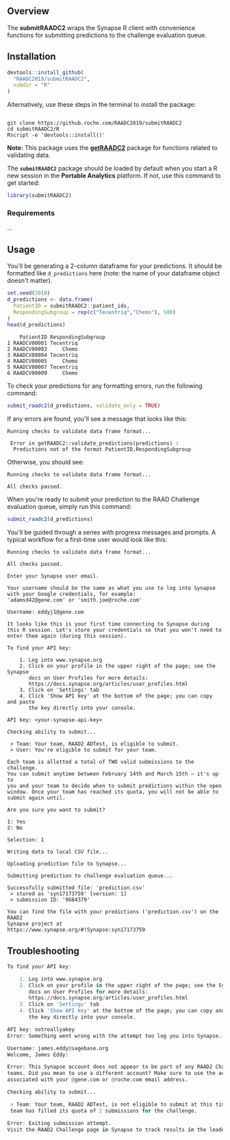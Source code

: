 ## Overview

The **submitRAADC2** wraps the Synapse R client with convenience functions for submitting predictions to the challenge evaluation queue.


## Installation

```r
devtools::install_github(
  "RAADC2019/submitRAADC2", 
  subdir = "R"
)
```

Alternatively, use these steps in the terminal to install the package:
```

git clone https://github.roche.com/RAADC2019/submitRAADC2
cd submitRAADC2/R
Rscript -e 'devtools::install()'
```

**Note:** This package uses the [**getRAADC2**](https://github.roche.com/RAADC2019/getRAADC2) package for functions related to validating data.

The **`submitRAADC2`** package should be loaded by default when you start a R new session in the **Portable Analytics** platform. If not, use this command to get started:
```r
library(submitRAADC2)
```

### Requirements

...

## Usage

You'll be generating a 2-column dataframe for your predictions. It should be formatted like `d_predictions` here (note: the name of your dataframe object doesn't matter).
```r
set.seed(2018)
d_predictions <- data.frame(
  PatientID = submitRAADC2::patient_ids,
  RespondingSubgroup = rep(c("Tecentriq","Chemo"), 500)
)
head(d_predictions)
```

```
    PatientID RespondingSubgroup
1 RAADCV00001 Tecentriq
2 RAADCV00003     Chemo
3 RAADCV00004 Tecentriq
4 RAADCV00005     Chemo
5 RAADCV00007 Tecentriq
6 RAADCV00009     Chemo
```

To check your predictions for any formatting errors, run the following command:
```r
submit_raadc2(d_predictions, validate_only = TRUE)
```

If any errors are found, you'll see a message that looks like this:
```
Running checks to validate data frame format...

 Error in getRAADC2::validate_predictions(predictions) : 
  Predictions not of the format PatientID,RespondingSubgroup 
```

Otherwise, you should see:
```
Running checks to validate data frame format...

All checks passed.
```

When you're ready to submit your prediction to the RAAD Challenge evaluation queue, simply run this command:
```r
submit_raadc2(d_predictions)
```

You'll be guided through a series with progress messages and prompts. A typical workflow for a first-time user would look like this:

```
Running checks to validate data frame format...

All checks passed.

Enter your Synapse user email.

Your username should be the same as what you use to log into Synapse
with your Google credentials, for example:
'adamsd42@gene.com' or 'smith.joe@roche.com'

Username: eddyj1@gene.com

It looks like this is your first time connecting to Synapse during
this R session. Let's store your credentials so that you won't need to
enter them again (during this session).

To find your API key:

    1. Log into www.synapse.org
    2. Click on your profile in the upper right of the page; see the Synapse
       docs on User Profiles for more details: 
       https://docs.synapse.org/articles/user_profiles.html
    3. Click on 'Settings' tab
    4. Click 'Show API key' at the bottom of the page; you can copy and paste
       the key directly into your console.

API key: <your-synapse-api-key>

Checking ability to submit...

 > Team: Your team, RAAD2 ADTest, is eligible to submit.
 > User: You're eligible to submit for your team.

Each team is allotted a total of TWO valid submissions to the challenge. 
You can submit anytime between February 14th and March 15th — it's up to
you and your team to decide when to submit predictions within the open
window. Once your team has reached its quota, you will not be able to 
submit again until.

Are you sure you want to submit? 

1: Yes
2: No

Selection: 1

Writing data to local CSV file...

Uploading prediction file to Synapse...

Submitting prediction to challenge evaluation queue...

Successfully submitted file: 'prediction.csv'
 > stored as 'syn17173759' [version: 1]
 > submission ID: '9684379'

You can find the file with your predictions ('prediction.csv') on the RAAD2
Synapse project at
https://www.synapse.org/#!Synapse:syn17173759
```

## Troubleshooting

```r
To find your API key:

    1. Log into www.synapse.org
    2. Click on your profile in the upper right of the page; see the Synapse
       docs on User Profiles for more details: 
       https://docs.synapse.org/articles/user_profiles.html
    3. Click on 'Settings' tab
    4. Click 'Show API key' at the bottom of the page; you can copy and paste
       the key directly into your console.

API key: notreallyakey
Error: Something went wrong with the attempt too log you into Synapse. Please doublecheck your email and API key combination.
```


```r
Username: james.eddy@sagebase.org
Welcome, James Eddy!

Error: This Synapse account does not appear to be part of any RAAD2 Challenge 
teams. Did you mean to use a different account? Make sure to use the account 
associated with your @gene.com or @roche.com email address.
```


```r
Checking ability to submit...

 > Team: Your team, RAAD2 ADTest, is not eligible to submit at this time. The 
 team has filled its quota of 2 submissions for the challenge. 

Error: Exiting submission attempt.
Visit the RAAD2 Challenge page in Synapse to track results in the leaderboard.
```
